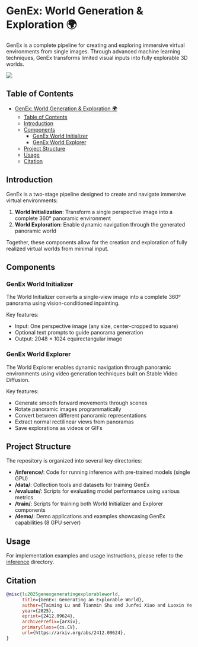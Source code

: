# GenEx: World Generation & Exploration 🌍

GenEx is a complete pipeline for creating and exploring immersive virtual environments from single images. Through advanced machine learning techniques, GenEx transforms limited visual inputs into fully explorable 3D worlds.

![](../pics/zero_shot_generations.gif)


## Table of Contents

- [GenEx: World Generation \& Exploration 🌍](#genex-world-generation--exploration-)
  - [Table of Contents](#table-of-contents)
  - [Introduction](#introduction)
  - [Components](#components)
    - [GenEx World Initializer](#genex-world-initializer)
    - [GenEx World Explorer](#genex-world-explorer)
  - [Project Structure](#project-structure)
  - [Usage](#usage)
  - [Citation](#citation)

## Introduction

GenEx is a two-stage pipeline designed to create and navigate immersive virtual environments:

1. **World Initialization**: Transform a single perspective image into a complete 360° panoramic environment
2. **World Exploration**: Enable dynamic navigation through the generated panoramic world

Together, these components allow for the creation and exploration of fully realized virtual worlds from minimal input.

## Components

### GenEx World Initializer

The World Initializer converts a single-view image into a complete 360° panorama using vision-conditioned inpainting.

Key features:
- Input: One perspective image (any size, center-cropped to square)
- Optional text prompts to guide panorama generation
- Output: 2048 × 1024 equirectangular image

### GenEx World Explorer

The World Explorer enables dynamic navigation through panoramic environments using video generation techniques built on Stable Video Diffusion.

Key features:
- Generate smooth forward movements through scenes
- Rotate panoramic images programmatically
- Convert between different panoramic representations
- Extract normal rectilinear views from panoramas
- Save explorations as videos or GIFs

## Project Structure

The repository is organized into several key directories:

- **/inference/**: Code for running inference with pre-trained models (single GPU)
- **/data/**: Collection tools and datasets for training GenEx
- **/evaluate/**: Scripts for evaluating model performance using various metrics
- **/train/**: Scripts for training both World Initializer and Explorer components
- **/demo/**: Demo applications and examples showcasing GenEx capabilities (8 GPU server)

## Usage

For implementation examples and usage instructions, please refer to the [inference](/inference) directory.

## Citation

```bibtex
@misc{lu2025genexgeneratingexplorableworld,
      title={GenEx: Generating an Explorable World}, 
      author={Taiming Lu and Tianmin Shu and Junfei Xiao and Luoxin Ye and Jiahao Wang and Cheng Peng and Chen Wei and Daniel Khashabi and Rama Chellappa and Alan Yuille and Jieneng Chen},
      year={2025},
      eprint={2412.09624},
      archivePrefix={arXiv},
      primaryClass={cs.CV},
      url={https://arxiv.org/abs/2412.09624}, 
}
```